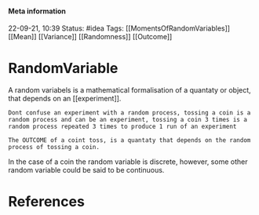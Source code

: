 #### Meta information
22-09-21, 10:39
Status: #idea
Tags: [[MomentsOfRandomVariables]] [[Mean]] [[Variance]] [[Randomness]] [[Outcome]]





# RandomVariable
A random variabels is a mathematical formalisation of a quantaty or object, that depends on an [[experiment]].

```ad-warning
Dont confuse an experiment with a random process, tossing a coin is a random process and can be an experiment, tossing a coin 3 times is a random process repeated 3 times to produce 1 run of an experiment
```

```ad-example
The OUTCOME of a coint toss, is a quantaty that depends on the random process of tossing a coin. 
```

In the case of a coin the random variable is discrete, however, some other random variable could be said to be continuous.





# References
